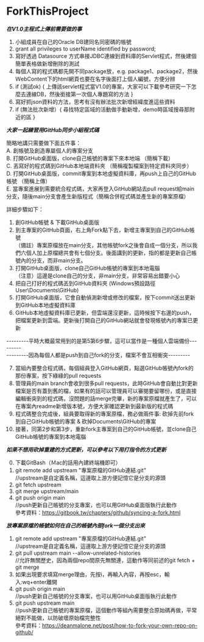 # ForkThisProject

  
***在V1.0主程式上傳前需要做的事***  

  
1. 小組成員在自己的Oracle DB建同名同密碼的帳號  
2. grant all privileges to userName identified by password;  
3. 寫好透過 Datasource 方式串接JDBC連線到資料庫的Servlet程式，然後建個簡單表格做新增刪除的測試
4. 每個人寫的程式碼都先開不同package放，e.g. package1、package2，然後ＷebContent下的html網頁也要在名字後面打上個人編號，方便分辨
5. if (測試ok) { 上傳該servlet程式當V1.0的專案，大家可以下載參考研究一下怎麼去連線DB，然後銜接第一次個人專題寫的方法 }   
6. 寫好抓json資料的方法，思考有沒有辦法批次新增經緯度進這些資料  
7. if (無法批次新增）{ 尋找特定區域的活動做手動新增，demo時區域搜尋那附近的區 } 

  
***大家一起練習用GitHub同步小組程式碼***   

  
簡略地講只需要做下面五件事：    
A.  創帳號及創造專屬個人的專案分支  
B.  打開GitHub桌面版，clone自己帳號的專案下來本地端 （簡稱下載）  
C.  丟寫好的程式碼到GitHub本地端資料夾 （簡稱複製檔案到特定資料夾同步）  
D.  打開GitHub桌面版，commit專案到本地虛擬資料庫，再push上自己的GitHub帳號 （簡稱上傳）  
E.  當專案進展到需要統合程式碼，大家再登入GitHub網站去pull request給main分支，隨後main分支會產生新版程式（簡稱合併程式碼並產生新的專案原檔）  
  
詳細步驟如下：  
1. 創GitHub帳號 & 下載GitHub桌面版  
2. 到主專案的GitHub頁面，右上角Fork點下去，新增主專案到自己的GitHub帳號   
（備註）專案原檔放在main分支，其他帳號fork之後會自成一個分支，所以我們六個人加上原檔總共會有七個分支。後面講到的更新，指的都是更新自己帳號內的分支，而非main分支。
3. 打開GitHub桌面版，clone自己GitHub帳號的專案到本地電腦   
（注意）這邊是clone自己的分支，非main分支，非常容易出錯要小心 
4. 把自己打好的程式碼丟到GitHub資料夾 (Windows預設路徑User\Documents\GitHub)  
5. 打開GitHub桌面版，它會自動偵測新增或修改的檔案，按下commit送出更新到GitHub本地虛擬資料庫  
6. GitHub本地虛擬資料庫已更新，但雲端還沒更新，這時候按下右邊的push，把檔案更新到雲端。更新後打開自己的GitHub網站就會發現帳號內的專案已更新  
  
---------平時大概最常用到的是第5第6步驟，這可以當作是一種個人雲端備份---------  
---------因為每個人都是push到自己fork的分支，檔案不會互相衝突---------  
  
7. 當組內要整合程式碼，每個組員登入GitHub網頁，點選GitHub帳號內fork的那份專案，按下綠綠的pull requests  
8. 管理員的main branch會收到很多pull requests，此時GitHub會自動比對更新檔案是否有蓋到舊的檔，如果有的話可以管理員可以審閱要留哪份，或是直接編輯衝突到的程式碼，沒問題的話merge完畢，新的專案原檔就產生了，可以在專案內readme新增版本號，方便大家確認更新到最新版的程式碼
9. 程式碼整合完成後，組員要取得新的專案原檔，務必做兩件事: 砍掉先前fork到自己GitHub帳號的專案 & 砍掉Documents\GitHub的專案  
10. 接著，同第2步和第3步，重新fork主專案到自己的GitHub帳號，並clone自己GitHub帳號的專案到本地電腦

  
***如果不想用砍掉重建的方式更新，可以參考以下用打指令的方式更新***   
  
0. 下載GitBash（Ｍac的話用內建終端機即可）  
1. git remote add upstream "專案原檔的GitHub連結.git"  
//upstream是自定義名稱，這邊取上游方便記憶它是分支的源頭    
2. git fetch upstream  
3. git merge upstream/main  
4. git push origin main  
//push更新自己帳號的分支專案，也可以用GitHub桌面版執行此動作  
參考資料：https://gitbook.tw/chapters/github/syncing-a-fork.html    

  
***放專案原檔的帳號如何在自己的帳號內部fork一個分支出來***  
  
    
1. git remote add upstream "專案原檔的GitHub連結.git"  
//upstream是自定義名稱，這邊取上游方便記憶它是分支的源頭  
2. git pull upstream main --allow-unrelated-histories  
//允許無關歷史，因為兩個repo間原先無關連，這動作等同前述的git fetch + git merge  
3. 如果出現要求填寫merge理由，先按i，再輸入內容，再按esc，輸入:wq+enter離開  
4. git push origin main  
//push更新自己帳號的分支專案，也可以用GitHub桌面版執行此動作  
5. git push upstream main  
//push更新自己帳號的專案原檔，這個動作等組內需要整合原始碼再做，平常絕對不能做，以防破壞原始檔完整性  
參考資料：https://deanmalone.net/post/how-to-fork-your-own-repo-on-github/  
